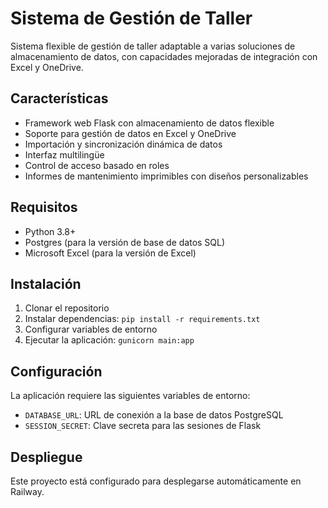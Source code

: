 # Sistema de Gestión de Taller

Sistema flexible de gestión de taller adaptable a varias soluciones de almacenamiento de datos, con capacidades mejoradas de integración con Excel y OneDrive.

## Características

- Framework web Flask con almacenamiento de datos flexible
- Soporte para gestión de datos en Excel y OneDrive
- Importación y sincronización dinámica de datos
- Interfaz multilingüe
- Control de acceso basado en roles
- Informes de mantenimiento imprimibles con diseños personalizables

## Requisitos

- Python 3.8+
- Postgres (para la versión de base de datos SQL)
- Microsoft Excel (para la versión de Excel)

## Instalación

1. Clonar el repositorio
2. Instalar dependencias: `pip install -r requirements.txt`
3. Configurar variables de entorno
4. Ejecutar la aplicación: `gunicorn main:app`

## Configuración

La aplicación requiere las siguientes variables de entorno:

- `DATABASE_URL`: URL de conexión a la base de datos PostgreSQL
- `SESSION_SECRET`: Clave secreta para las sesiones de Flask

## Despliegue

Este proyecto está configurado para desplegarse automáticamente en Railway.